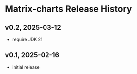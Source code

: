 # Matrix-charts Release History

## v0.2, 2025-03-12
- require JDK 21

## v0.1, 2025-02-16
- initial release